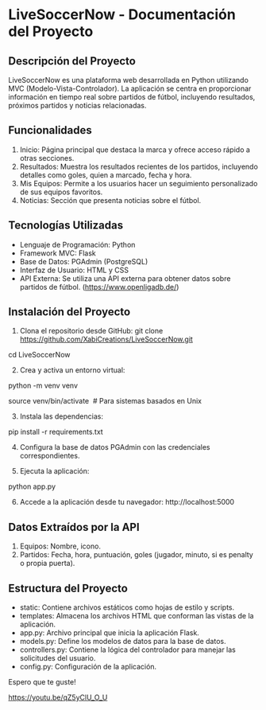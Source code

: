 LiveSoccerNow - Documentación del Proyecto
==========================================

Descripción del Proyecto
------------------------

LiveSoccerNow es una plataforma web desarrollada en Python utilizando MVC (Modelo-Vista-Controlador). La aplicación se centra en proporcionar información en tiempo real sobre partidos de fútbol, incluyendo resultados, próximos partidos y noticias relacionadas.

Funcionalidades
---------------

1.  Inicio: Página principal que destaca la marca y ofrece acceso rápido a otras secciones.
2.  Resultados: Muestra los resultados recientes de los partidos, incluyendo detalles como goles, quien a marcado,  fecha y hora.
3.  Mis Equipos: Permite a los usuarios hacer un seguimiento personalizado de sus equipos favoritos.
4.  Noticias: Sección que presenta noticias sobre el fútbol.

Tecnologías Utilizadas
----------------------

-   Lenguaje de Programación: Python
-   Framework MVC: Flask
-   Base de Datos: PGAdmin (PostgreSQL)
-   Interfaz de Usuario: HTML y CSS
-   API Externa: Se utiliza una API externa para obtener datos sobre partidos de fútbol. (https://www.openligadb.de/)

Instalación del Proyecto
------------------------

1.  Clona el repositorio desde GitHub:
git clone https://github.com/XabiCreations/LiveSoccerNow.git

cd LiveSoccerNow

2.  Crea y activa un entorno virtual:

python -m venv venv

source venv/bin/activate  # Para sistemas basados en Unix

3.  Instala las dependencias:

pip install -r requirements.txt

4.  Configura la base de datos PGAdmin con las credenciales correspondientes.

5.  Ejecuta la aplicación:

python app.py

6.  Accede a la aplicación desde tu navegador: http://localhost:5000

Datos Extraídos por la API
--------------------------

1.  Equipos: Nombre, icono.
2.  Partidos: Fecha, hora, puntuación, goles (jugador, minuto, si es penalty o propia puerta).

Estructura del Proyecto
-----------------------

-   static: Contiene archivos estáticos como hojas de estilo y scripts.
-   templates: Almacena los archivos HTML que conforman las vistas de la aplicación.
-   app.py: Archivo principal que inicia la aplicación Flask.
-   models.py: Define los modelos de datos para la base de datos.
-   controllers.py: Contiene la lógica del controlador para manejar las solicitudes del usuario.
-   config.py: Configuración de la aplicación.

Espero que te guste!

https://youtu.be/qZ5yClU_O_U
